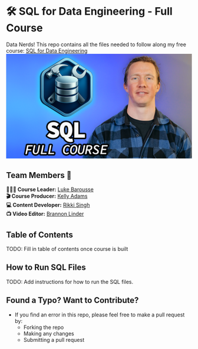 # 🛠️ SQL for Data Engineering - Full Course

Data Nerds! This repo contains all the files needed to follow along my free course: [SQL for Data Engineering]()
[![SQL for Data Engineering](Resources/images/SQL_Data_Engineering_Thumbnail.png)]()

## Team Members 👥
**🙋🏼‍♂️ Course Leader:** [Luke Barousse](https://www.linkedin.com/in/luke-b)  
**🎬 Course Producer:** [Kelly Adams](https://www.linkedin.com/in/kellyjianadams)  
**💻 Content Developer:** [Rikki Singh](https://www.linkedin.com/in/rikkisingh)  
**📺 Video Editor:** [Brannon Linder](https://www.linkedin.com/in/brannonlinder)  


## Table of Contents

TODO: Fill in table of contents once course is built

## How to Run SQL Files

TODO: Add instructions for how to run the SQL files.

## Found a Typo? Want to Contribute?
- If you find an error in this repo, please feel free to make a pull request by:
    - Forking the repo
    - Making any changes
    - Submitting a pull request